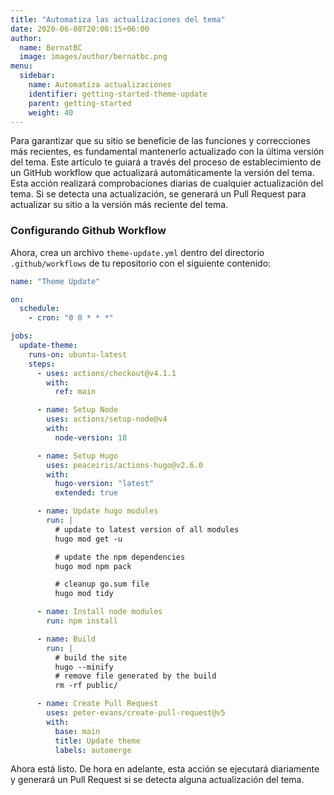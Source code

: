 ```yaml
---
title: "Automatiza las actualizaciones del tema"
date: 2020-06-08T20:00:15+06:00
author:
  name: BernatBC
  image: images/author/bernatbc.png
menu:
  sidebar:
    name: Automatiza actualizaciones
    identifier: getting-started-theme-update
    parent: getting-started
    weight: 40
---
```


Para garantizar que su sitio se beneficie de las funciones y correcciones más recientes, es fundamental mantenerlo actualizado con la última versión del tema. Este artículo te guiará a través del proceso de establecimiento de un GitHub workflow que actualizará automáticamente la versión del tema. Esta acción realizará comprobaciones diarias de cualquier actualización del tema. Si se detecta una actualización, se generará un Pull Request para actualizar su sitio a la versión más reciente del tema.

### Configurando Github Workflow

Ahora, crea un archivo `theme-update.yml` dentro del directorio `.github/workflows`  de tu repositorio con el siguiente contenido:

```yaml
name: "Theme Update"

on:
  schedule:
    - cron: "0 0 * * *"

jobs:
  update-theme:
    runs-on: ubuntu-latest
    steps:
      - uses: actions/checkout@v4.1.1
        with:
          ref: main

      - name: Setup Node
        uses: actions/setup-node@v4
        with:
          node-version: 18

      - name: Setup Hugo
        uses: peaceiris/actions-hugo@v2.6.0
        with:
          hugo-version: "latest"
          extended: true

      - name: Update hugo modules
        run: |
          # update to latest version of all modules
          hugo mod get -u

          # update the npm dependencies
          hugo mod npm pack

          # cleanup go.sum file
          hugo mod tidy

      - name: Install node modules
        run: npm install

      - name: Build
        run: |
          # build the site
          hugo --minify
          # remove file generated by the build
          rm -rf public/

      - name: Create Pull Request
        uses: peter-evans/create-pull-request@v5
        with:
          base: main
          title: Update theme
          labels: automerge
```

Ahora está listo. De hora en adelante, esta acción se ejecutará diariamente y generará un Pull Request si se detecta alguna actualización del tema.
